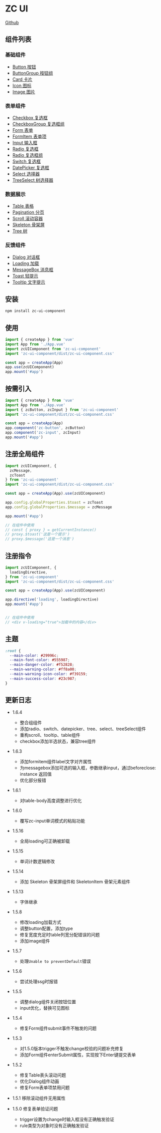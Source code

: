 # ZC UI

[Github](https://github.com/leaveeel/zc-ui-component)

## 组件列表

### 基础组件

- [Button 按钮](src/packages/button)
- [ButtonGroup 按钮组](src/packages/buttonGroup)
- [Card 卡片](src/packages/card)
- [Icon 图标](src/packages/icon)
- [Image 图片](src/packages/image)

### 表单组件

- [Checkbox 复选框](src/packages/checkbox)
- [CheckboxGroup 复选框组](src/packages/checkboxGroup)
- [Form 表单](src/packages/form)
- [FormItem 表单项](src/packages/formItem)
- [Input 输入框](src/packages/input)
- [Radio 复选框](src/packages/radio)
- [Radio 复选框组](src/packages/radioGroup)
- [Switch 复选框](src/packages/switch)
- [DatePicker 复选框](src/packages/datePicker)
- [Select 选择器](src/packages/select)
- [TreeSelect 树选择器](src/packages/treeSelect)

### 数据展示

- [Table 表格](src/packages/table)
- [Pagination 分页](src/packages/pagination)
- [Scroll 滚动容器](src/packages/scroll)
- [Skeleton 骨架屏](src/packages/skeleton)
- [Tree 树](src/packages/tree)

### 反馈组件

- [Dialog 对话框](src/packages/dialog)
- [Loading 加载](src/packages/loading)
- [MessageBox 消息框](src/packages/messageBox)
- [Toast 轻提示](src/packages/toast)
- [Tooltip 文字提示](src/packages/tooltip)

## 安装

```bash
npm install zc-ui-component
```

## 使用

```js
import { createApp } from 'vue'
import App from './App.vue'
import zcUIComponent from 'zc-ui-component'
import 'zc-ui-component/dist/zc-ui-component.css'

const app = createApp(App)
app.use(zcUIComponent)
app.mount('#app')
```

## 按需引入

```js
import { createApp } from 'vue'
import App from './App.vue'
import { zcButton, zcInput } from 'zc-ui-component'
import 'zc-ui-component/dist/zc-ui-component.css'

const app = createApp(App)
app.component('zc-button', zcButton)
app.component('zc-input', zcInput)
app.mount('#app')
```

## 注册全局组件

```js
import zcUIComponent, {
  zcMessage,
  zcToast
} from 'zc-ui-component'
import 'zc-ui-component/dist/zc-ui-component.css'

const app = createApp(App).use(zcUIComponent)

app.config.globalProperties.$toast = zcToast
app.config.globalProperties.$message = zcMessage

app.mount('#app')

// 在组件中使用
// const { proxy } = getCurrentInstance()
// proxy.$toast('这是一个提示')
// proxy.$message('这是一个消息')
```

## 注册指令

```js
import zcUIComponent, {
  loadingDirective,
} from 'zc-ui-component'
import 'zc-ui-component/dist/zc-ui-component.css'

const app = createApp(App).use(zcUIComponent)

app.directive('loading', loadingDirective)
app.mount('#app')


// 在组件中使用
// <div v-loading="true">加载中的内容</div>
```

## 主题

```scss
:root {
  --main-color: #29996c;
  --main-font-color: #555987;
  --main-danger-color: #f52828;
  --main-warning-color: #ff8a00;
  --main-warning-icon-color: #f39159;
  --main-success-color: #23c987;
}
```

## 更新日志

- 1.6.4
  - 整合组组件
  - 添加radio、switch、datepicker、tree、select、treeSelect组件
  - 重构scroll、tooltip、table组件
  - checkbox添加半选状态，兼容tree组件

- 1.6.3
  - 添加formitem组件label文字对齐属性
  - 为messagebox添加可选的输入框，参数继承input，通过beforeclose: instance 返回值
  - 优化部分报错

- 1.6.1
  - 对table-body高度调整进行优化

- 1.6.0
  - 覆写zc-input单词模式的粘贴功能

- 1.5.16
  - 全局loading可正确被卸载

- 1.5.15
  - 单词计数逻辑修改

- 1.5.14
  - 添加 Skeleton 骨架屏组件和 SkeletonItem 骨架元素组件

- 1.5.13
  - 字体继承

- 1.5.8
  - 修改loading加载方式
  - 调整button配置，添加type
  - 修复宽度充足时table列宽分配错误的问题
  - 添加image组件

- 1.5.7
  - 处理`Unable to preventDefault`错误

- 1.5.6
  - 尝试处理ssg时报错
  
- 1.5.5
  - 调整dialog组件关闭按钮位置
  - input优化，替换可见图标

- 1.5.4
  - 修复Form组件submit事件不触发的问题

- 1.5.3
  - 对1.5.0版本trigger不触发change校验的问题补充修复
  - 添加Form组件enterSubmit属性，实现按下Enter键提交表单

- 1.5.2
  - 修复Table表头滚动问题
  - 优化Dialog组件动画
  - 修复Form表单项禁用问题

- 1.5.1 移除滚动组件无用属性

- 1.5.0 修复表单验证问题
  - trigger设置为change时输入框没有正确触发验证
  - rule类型为对象时没有正确触发验证
